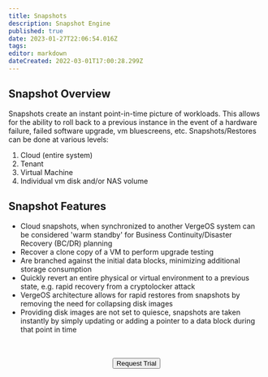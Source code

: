 ```yaml
---
title: Snapshots
description: Snapshot Engine
published: true
date: 2023-01-27T22:06:54.016Z
tags: 
editor: markdown
dateCreated: 2022-03-01T17:00:28.299Z
---
```


## Snapshot Overview
Snapshots create an instant point-in-time picture of workloads. This allows for the ability to roll back to a previous instance in the event of a hardware failure, failed software upgrade, vm bluescreens, etc. 
Snapshots/Restores can be done at various levels: 
1. Cloud (entire system)
1. Tenant
1. Virtual Machine
1. Individual vm disk and/or NAS volume

## Snapshot Features

- Cloud snapshots, when synchronized to another VergeOS system can be considered 'warm standby' for Business Continuity/Disaster Recovery (BC/DR) planning
- Recover a clone copy of a VM to perform upgrade testing
- Are branched against the initial data blocks, minimizing additional storage consumption
- Quickly revert an entire physical or virtual environment to a previous state, e.g. rapid recovery from a cryptolocker attack
- VergeOS architecture allows for rapid restores from snapshots by removing the need for collapsing disk images
- Providing disk images are not set to quiesce, snapshots are taken instantly by simply updating or adding a pointer to a data block during that point in time

<br>
<br>
<div style="text-align:center; margin-bottom:5px">
  <a href="https://www.verge.io/test-drive#Demo-Section"><button class="button-cta">Request Trial</button></a>
</div>
